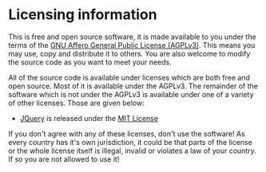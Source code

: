 # Licensing information

This is free and open source software, it is made available to you 
under the terms of the [GNU Affero General Public License (AGPLv3)](http://www.fsf.org/licensing/licenses/agpl-3.0.html).
This means you may use, copy and distribute it to others. You are also welcome to modify 
the source code as you want to meet your needs.

All of the source code is available under licenses which are both free and 
open source. Most of it is available under the AGPLv3. The remainder of the software 
which is not under the AGPLv3 is available under one of a variety of other licenses. 
Those are given below:

* [JQuery](http://www.jquery.com) is released under the [MIT License](http://jquery.org/license/) 

If you don't agree with any of these licenses, don't use the software! As every 
country has it's own jurisdiction, it could be that parts of the license or the whole 
license itself is illegal, invalid or violates a law of your country. If so you 
are not allowed to use it!
